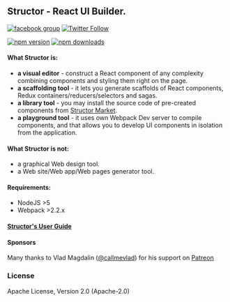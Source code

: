 Structor - React UI Builder.
----------

[![facebook group](https://img.shields.io/badge/facebook%20group-follow-blue.svg?style=flat)](https://www.facebook.com/groups/structor/)
[![Twitter Follow](https://img.shields.io/twitter/follow/@helmetrex.svg?style=social)](https://twitter.com/helmetrex)

[![npm version](https://img.shields.io/npm/v/structor.svg?style=flat)](https://www.npmjs.com/package/structor)
[![npm downloads](https://img.shields.io/npm/dt/structor.svg?style=flat)](https://www.npmjs.com/package/structor)

#### What Structor is:
* **a visual editor** - construct a React component of any complexity combining components and styling them right on the page.
* **a scaffolding tool** - it lets you generate scaffolds of React components, Redux containers/reducers/selectors and sagas.
* **a library tool** - you may install the source code of pre-created components from [Structor Market](https://github.com/ipselon/structor-market).
* **a playground tool** - it uses own Webpack Dev server to compile components, and that allows you to develop UI components in isolation from the application.    

#### What Structor is not:

* a graphical Web design tool.
* a Web site/Web app/Web pages generator tool.

#### Requirements:

* NodeJS  >5
* Webpack >2.2.x

#### [Structor's User Guide](https://github.com/ipselon/structor/blob/master/docs/README.md) 

#### Sponsors

Many thanks to Vlad Magdalin ([@callmevlad](https://twitter.com/callmevlad)) for his support on [Patreon](https://www.patreon.com/ipselon)

### License
Apache License, Version 2.0 (Apache-2.0)

